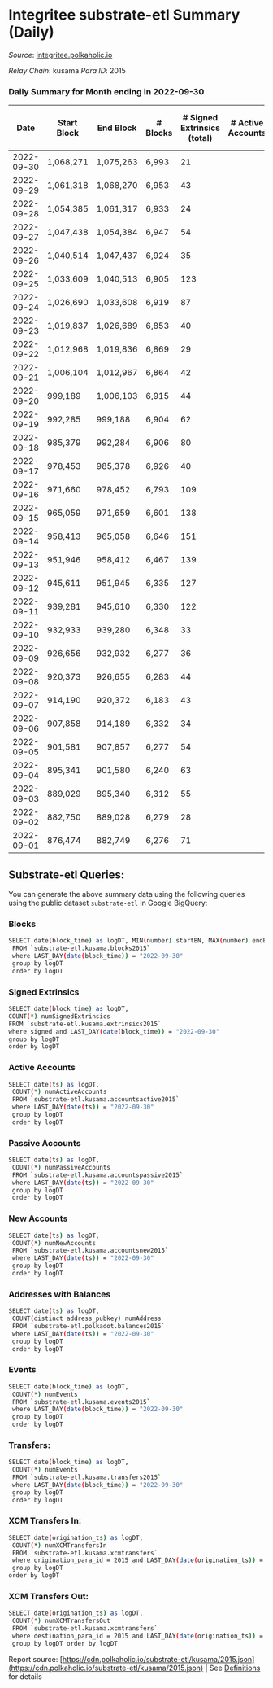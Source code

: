 # Integritee substrate-etl Summary (Daily)

_Source_: [integritee.polkaholic.io](https://integritee.polkaholic.io)

*Relay Chain*: kusama
*Para ID*: 2015



### Daily Summary for Month ending in 2022-09-30


| Date | Start Block | End Block | # Blocks | # Signed Extrinsics (total) | # Active Accounts | # Passive | # New | # Addresses with Balances | # Events | # Transfers | # XCM Transfers In | # XCM Transfers Out | Issues | 
| ---- | ----------- | --------- | -------- | --------------------------- | ----------------- | --------- | ----- | ------------------------- | -------- | ----------- | ------------------ | ------------------- | ------ |
| 2022-09-30 | 1,068,271 | 1,075,263 | 6,993 | 21 |  |  |  | 12,654 | 14,122 | 14 ($1,761.88) |   |   |  |
| 2022-09-29 | 1,061,318 | 1,068,270 | 6,953 | 43 |  |  |  |  | 14,179 | 26 ($6,031.74) |   |   |  |
| 2022-09-28 | 1,054,385 | 1,061,317 | 6,933 | 24 |  |  |  |  | 14,019 | 13 ($917.96) |   | 1 ($0.00739) |  |
| 2022-09-27 | 1,047,438 | 1,054,384 | 6,947 | 54 |  |  |  |  | 14,237 | 30 ($2,647.83) |   |   |  |
| 2022-09-26 | 1,040,514 | 1,047,437 | 6,924 | 35 |  |  |  |  | 14,078 | 21 ($4,090.70) |   |   |  |
| 2022-09-25 | 1,033,609 | 1,040,513 | 6,905 | 123 |  |  |  |  | 14,561 | 109 ($12,847.03) |   |   |  |
| 2022-09-24 | 1,026,690 | 1,033,608 | 6,919 | 87 |  |  |  |  | 14,372 | 71 ($81,483.60) |   |   |  |
| 2022-09-23 | 1,019,837 | 1,026,689 | 6,853 | 40 |  |  |  |  | 13,959 | 20 ($647.44) |   |   |  |
| 2022-09-22 | 1,012,968 | 1,019,836 | 6,869 | 29 |  |  |  |  | 13,920 | 17 ($839.20) |   |   |  |
| 2022-09-21 | 1,006,104 | 1,012,967 | 6,864 | 42 |  |  |  |  | 13,999 | 27 ($3,375.45) |   |   |  |
| 2022-09-20 | 999,189 | 1,006,103 | 6,915 | 44 |  |  |  |  | 14,109 | 27 ($15,175.26) |   |   |  |
| 2022-09-19 | 992,285 | 999,188 | 6,904 | 62 |  |  |  | 12,635 | 14,199 | 43 ($2,379.13) | 1 ($57.19) |   |  |
| 2022-09-18 | 985,379 | 992,284 | 6,906 | 80 |  |  |  | 12,633 | 14,310 | 58 ($3,437.43) |   |   |  |
| 2022-09-17 | 978,453 | 985,378 | 6,926 | 40 |  |  |  | 12,634 | 14,103 | 25 ($3,696.36) |   |   |  |
| 2022-09-16 | 971,660 | 978,452 | 6,793 | 109 |  |  |  | 12,631 | 14,206 | 20 ($2,225.58) |   |   |  |
| 2022-09-15 | 965,059 | 971,659 | 6,601 | 138 |  |  |  | 12,629 | 13,951 | 25 ($3,379.23) |   | 1 ($69.10) |  |
| 2022-09-14 | 958,413 | 965,058 | 6,646 | 151 |  |  |  |  | 14,119 | 27 ($2,948.96) |   |   |  |
| 2022-09-13 | 951,946 | 958,412 | 6,467 | 139 |  |  |  | 12,626 | 13,695 | 25 ($13,784.83) |   |   |  |
| 2022-09-12 | 945,611 | 951,945 | 6,335 | 127 |  |  |  | 12,623 | 13,386 | 29 ($26,232.00) |   |   |  |
| 2022-09-11 | 939,281 | 945,610 | 6,330 | 122 |  |  |  |  | 13,410 | 105 ($10,982.76) |   |   |  |
| 2022-09-10 | 932,933 | 939,280 | 6,348 | 33 |  |  |  |  | 12,914 | 22 ($3,389.95) |   |   |  |
| 2022-09-09 | 926,656 | 932,932 | 6,277 | 36 |  |  |  | 12,614 | 12,782 | 21 ($7,988.76) |   |   |  |
| 2022-09-08 | 920,373 | 926,655 | 6,283 | 44 |  |  |  | 12,614 | 12,811 | 13 ($550.01) |   |   |  |
| 2022-09-07 | 914,190 | 920,372 | 6,183 | 43 |  |  |  | 12,613 | 12,591 | 22 ($12,766.91) |   | 1 ($1.44) |  |
| 2022-09-06 | 907,858 | 914,189 | 6,332 | 34 |  |  |  | 12,613 | 12,846 | 19 ($11,647.09) |   |   |  |
| 2022-09-05 | 901,581 | 907,857 | 6,277 | 54 |  |  |  | 12,611 | 12,839 | 29 ($6,892.70) |   |   |  |
| 2022-09-04 | 895,341 | 901,580 | 6,240 | 63 |  |  |  | 12,611 | 12,813 | 30 ($8,014.82) |   | 2 ($54.95) |  |
| 2022-09-03 | 889,029 | 895,340 | 6,312 | 55 |  |  |  | 12,607 | 12,911 | 38 ($9,823.88) |   | 1 ($2.64) |  |
| 2022-09-02 | 882,750 | 889,028 | 6,279 | 28 |  |  |  | 12,604 | 12,708 | 10 ($516.89) |   |   |  |
| 2022-09-01 | 876,474 | 882,749 | 6,276 | 71 |  |  |  | 12,603 | 12,943 | 49 ($29,035.65) | 1 ($3.21) | 1 ($3.21) |  |

## Substrate-etl Queries:
You can generate the above summary data using the following queries using the public dataset `substrate-etl` in Google BigQuery:

### Blocks
```bash
SELECT date(block_time) as logDT, MIN(number) startBN, MAX(number) endBN, COUNT(*) numBlocks 
 FROM `substrate-etl.kusama.blocks2015`  
 where LAST_DAY(date(block_time)) = "2022-09-30" 
 group by logDT 
 order by logDT
```

### Signed Extrinsics
```bash
SELECT date(block_time) as logDT, 
COUNT(*) numSignedExtrinsics 
FROM `substrate-etl.kusama.extrinsics2015`  
where signed and LAST_DAY(date(block_time)) = "2022-09-30" 
group by logDT 
order by logDT
```

### Active Accounts
```bash
SELECT date(ts) as logDT, 
 COUNT(*) numActiveAccounts 
 FROM `substrate-etl.kusama.accountsactive2015` 
 where LAST_DAY(date(ts)) = "2022-09-30" 
 group by logDT 
 order by logDT
```

### Passive Accounts
```bash
SELECT date(ts) as logDT, 
 COUNT(*) numPassiveAccounts 
 FROM `substrate-etl.kusama.accountspassive2015` 
 where LAST_DAY(date(ts)) = "2022-09-30" 
 group by logDT 
 order by logDT
```

### New Accounts
```bash
SELECT date(ts) as logDT, 
 COUNT(*) numNewAccounts 
 FROM `substrate-etl.kusama.accountsnew2015` 
 where LAST_DAY(date(ts)) = "2022-09-30" 
 group by logDT
 order by logDT
```

### Addresses with Balances
```bash
SELECT date(ts) as logDT,
 COUNT(distinct address_pubkey) numAddress 
 FROM `substrate-etl.polkadot.balances2015` 
 where LAST_DAY(date(ts)) = "2022-09-30" 
 group by logDT 
 order by logDT
```

### Events
```bash
SELECT date(block_time) as logDT, 
 COUNT(*) numEvents 
 FROM `substrate-etl.kusama.events2015` 
 where LAST_DAY(date(block_time)) = "2022-09-30" 
 group by logDT 
 order by logDT
```

### Transfers:
```bash
SELECT date(block_time) as logDT, 
 COUNT(*) numEvents 
 FROM `substrate-etl.kusama.transfers2015` 
 where LAST_DAY(date(block_time)) = "2022-09-30" 
 group by logDT 
 order by logDT
```

### XCM Transfers In:
```bash
SELECT date(origination_ts) as logDT, 
 COUNT(*) numXCMTransfersIn 
 FROM `substrate-etl.kusama.xcmtransfers` 
 where origination_para_id = 2015 and LAST_DAY(date(origination_ts)) = "2022-09-30" 
 group by logDT 
order by logDT
```

### XCM Transfers Out:
```bash
SELECT date(origination_ts) as logDT, 
 COUNT(*) numXCMTransfersOut 
 FROM `substrate-etl.kusama.xcmtransfers` 
 where destination_para_id = 2015 and LAST_DAY(date(origination_ts)) = "2022-09-30" 
 group by logDT order by logDT
```


Report source: [https://cdn.polkaholic.io/substrate-etl/kusama/2015.json](https://cdn.polkaholic.io/substrate-etl/kusama/2015.json) | See [Definitions](/DEFINITIONS.md) for details
